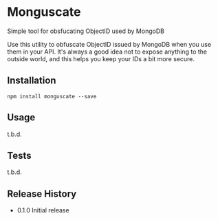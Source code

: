 Monguscate
==========

Simple tool for obsfucating ObjectID used by MongoDB

Use this utility to obfuscate ObjectID issued by MongoDB when you use them in your API. It's always a good idea not to
expose anything to the outside world, and this helps you keep your IDs a bit more secure.

## Installation

  ```npm install monguscate --save```

## Usage

  t.b.d.

## Tests

  t.b.d.

## Release History

* 0.1.0 Initial release
